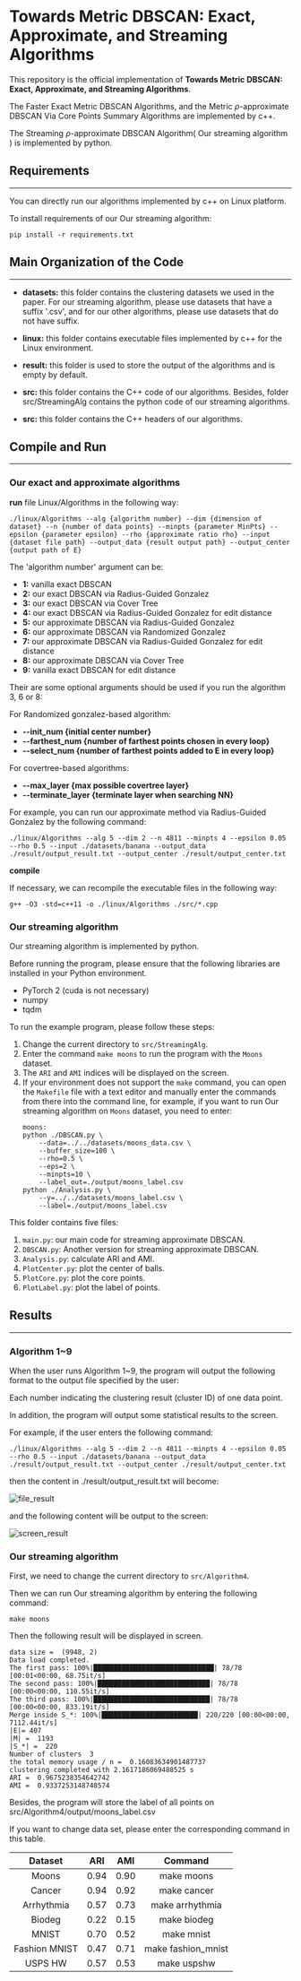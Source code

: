 # Towards Metric DBSCAN: Exact, Approximate, and Streaming Algorithms

This repository is the official implementation of **Towards Metric DBSCAN: Exact, Approximate, and
Streaming Algorithms**.

The Faster Exact Metric DBSCAN Algorithms, and the Metric $\rho$-approximate DBSCAN Via Core Points Summary Algorithms are implemented by c++.

The Streaming $\rho$-approximate DBSCAN Algorithm( Our streaming algorithm ) is implemented by python.

## Requirements
***

You can directly run our algorithms implemented by c++ on Linux platform.

To install requirements of our Our streaming algorithm:

```{Shell}
pip install -r requirements.txt
```
## Main Organization of the Code

***

* **datasets:** this folder contains the clustering datasets we used in the paper. For our streaming algorithm, please use datasets that have a suffix '.csv', and for our other algorithms, please use datasets that do not have suffix.

* **linux:** this folder contains executable files implemented by c++ for the Linux environment. 

* **result:** this folder is used to store the output of the algorithms and is empty by default.
* **src:** this folder contains the C++ code of our algorithms. Besides, folder src/StreamingAlg contains the python code of our streaming algorithms.
* **src:** this folder contains the C++ headers of our algorithms.

## Compile and Run

***

### Our exact and approximate algorithms

**run** file Linux/Algorithms in the following way:

```{Shell}
./linux/Algorithms --alg {algorithm number} --dim {dimension of dataset} --n {number of data points} --minpts {parameter MinPts} --epsilon {parameter epsilon} --rho {approximate ratio rho} --input {dataset file path} --output_data {result output path} --output_center {output path of E}
```

The 'algorithm number' argument can be:

* **1:** vanilla exact DBSCAN 
* **2:** our exact DBSCAN via Radius-Guided Gonzalez
* **3:** our exact DBSCAN via Cover Tree
* **4:** our exact DBSCAN via Radius-Guided Gonzalez for edit distance
* **5:** our approximate DBSCAN via Radius-Guided Gonzalez
* **6:** our approximate DBSCAN via Randomized Gonzalez
* **7:** our approximate DBSCAN via Radius-Guided Gonzalez for edit distance
* **8:** our approximate DBSCAN via Cover Tree
* **9:** vanilla exact DBSCAN for edit distance



Their are some optional arguments should be used if you run the algorithm 3, 6 or 8:

For Randomized gonzalez-based algorithm:

* **--init_num {initial center number}** 
* **--farthest_num {number of farthest points chosen in every loop}** 
* **--select_num {number of farthest points added to E in every loop}** 

For covertree-based algorithms:
* **--max_layer {max possible covertree layer}** 
* **--terminate_layer {terminate layer when searching NN}** 
  
For example, you can run our approximate method via Radius-Guided Gonzalez by the following command:

```{Shell}
./linux/Algorithms --alg 5 --dim 2 --n 4811 --minpts 4 --epsilon 0.05 --rho 0.5 --input ./datasets/banana --output_data ./result/output_result.txt --output_center ./result/output_center.txt
```

**compile**

If necessary, we can recompile the executable files in the following way:

```{Shell}
g++ -O3 -std=c++11 -o ./linux/Algorithms ./src/*.cpp
```


### Our streaming algorithm

Our streaming algorithm is implemented by python.

Before running the program, please ensure that the following libraries are installed in your Python environment.

* PyTorch 2 (cuda is not necessary)
* numpy
* tqdm

To run the example program, please follow these steps:
1. Change the current directory to `src/StreamingAlg`.
2. Enter the command `make moons` to run the program with the `Moons` dataset.
3. The `ARI` and `AMI` indices will be displayed on the screen.
4. If your environment does not support the `make` command, you can open the `Makefile` file with a text editor and manually enter the commands from there into the command line, for example, if you want to run Our streaming algorithm on `Moons` dataset, you need to enter:
    ```{shell}
    moons:
	python ./DBSCAN.py \
		--data=../../datasets/moons_data.csv \
		--buffer_size=100 \
		--rho=0.5 \
		--eps=2 \
		--minpts=10 \
		--label_out=./output/moons_label.csv
	python ./Analysis.py \
		--y=../../datasets/moons_label.csv \
		--label=./output/moons_label.csv
    ```


This folder contains five files: 
1. `main.py`: our main code for streaming approximate DBSCAN.
1. `DBSCAN.py`: Another version for streaming approximate DBSCAN.
2. `Analysis.py`: calculate ARI and AMI.
3. `PlotCenter.py`: plot the center of balls.
4. `PlotCore.py`: plot the core points.
5. `PlotLabel.py`: plot the label of points.

## Results

***

### Algorithm 1~9

When the user runs Algorithm 1~9, the program will output the following format to the output file specified by the user: 

Each number indicating the clustering result (cluster ID) of one data point.

In addition, the program will output some statistical results to the screen.

For example, if the user enters the following command:

```{Shell}
./linux/Algorithms --alg 5 --dim 2 --n 4811 --minpts 4 --epsilon 0.05 --rho 0.5 --input ./datasets/banana --output_data ./result/output_result.txt --output_center ./result/output_center.txt
```
then the content in  ./result/output_result.txt will become:

![file_result](./file_result.png)

and the following content will be output to the screen:

![screen_result](./screen_result.png)


### Our streaming algorithm

First, we need to change the current directory to `src/Algorithm4`.

Then we can run Our streaming algorithm by entering the following command:
```
make moons
```
Then the following result will be displayed in screen.

```
data size =  (9948, 2)
Data load completed.
The first pass: 100%|██████████████████████████████| 78/78 [00:01<00:00, 68.75it/s]
The second pass: 100%|████████████████████████████| 78/78 [00:00<00:00, 110.55it/s]
The third pass: 100%|█████████████████████████████| 78/78 [00:00<00:00, 833.19it/s]
Merge inside S_*: 100%|████████████████████████| 220/220 [00:00<00:00, 7112.44it/s]
|E|= 407
|M| =  1193
|S_*| =  220
Number of clusters  3
the total memory usage / n =  0.16083634901487737
clustering completed with 2.1617186069488525 s
ARI =  0.9675238354642742
AMI =  0.9337253148748574
```
Besides, the program will store the label of all points on src/Algorithm4/output/moons_label.csv

If you want to change data set, please enter the corresponding command in this table.

|   Dataset  |  ARI |  AMI |      Command      |
|:----------:|:----:|:----:|:-----------------:|
|    Moons   | 0.94 | 0.90 |     make moons    |
|    Cancer  | 0.94 | 0.92 |     make cancer   |
| Arrhythmia | 0.57 | 0.73 |   make arrhythmia |
|   Biodeg   | 0.22 | 0.15 |    make biodeg    |
|   MNIST   | 0.70 | 0.52 | make mnist |
|  Fashion MNIST   | 0.47 | 0.71 |    make fashion_mnist    |
|    USPS HW   | 0.57 | 0.53 |     make uspshw    |